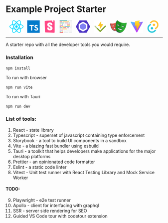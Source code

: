 # Example Project Starter

<p float="left" style="display: flex; justify-content: space-evenly;">
<img src="src/assets/react.svg" height="40" />
<img src="src/assets/ts.svg" height="40" />
<img src="src/assets/storybook.svg" height="40" />
<img src="src/assets/prettier.svg" height="40" />
<img src="src/assets/eslint.svg" height="40" />
<img src="src/assets/vitest.svg" height="40" />
<img src="src/assets/playwright.svg" height="40" />
<img src="src/assets/favicon.svg" height="40" />
<img src="src/assets/tauri.svg" height="40" />
</p>
<hr/>

A starter repo with all the developer tools you would require.

### Installation

```
npm install
```

To run with browser

```
npm run vite
```

To run with Tauri

```
npm run dev
```

### List of tools:

1. React - state library
2. Typescript - superset of javascript containing type enforcement
3. Storybook - a tool to build UI components in a sandbox
4. Vite - a blazing fast bundler using esbuild
5. Tauri - a toolkit that helps developers make applications for the major desktop platforms
6. Prettier - an opinionated code formatter
7. Eslint - a static code linter
8. Vitest - Unit test runner with React Testing Library and Mock Service Worker

#### TODO:

9. Playwright - e2e test runner
10. Apollo - client for interfacing with graphql
11. SSR - server side rendering for SEO
12. Guided VS Code tour with codetour extension
